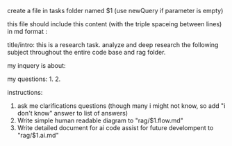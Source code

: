 create a file in tasks folder named  $1 (use newQuery if parameter is empty)

this file should include this content (with the triple spaceing between lines) in md format :


title/intro:
this is a research task. analyze and deep research the following subject throughout the entire code base and rag folder.

my inquery is about:




my questions:
1. 
2. 





instructions:
1. ask me clarifications questions (though many i might not know, so add "i don't know" answer to list of answers)
2. Write simple human readable diagram to "rag/$1.flow.md"
3. Write detailed document for ai code assist for future develompent to "rag/$1.ai.md"
